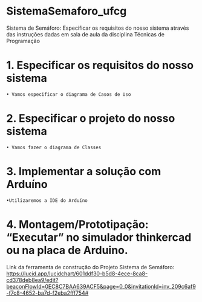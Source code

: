 # SistemaSemaforo_ufcg
Sistema de Semáforo: Especificar os requisitos do nosso sistema através das instruções dadas em sala de aula da disciplina Técnicas de Programação 

# 1. Especificar os requisitos do nosso sistema
    • Vamos especificar o diagrama de Casos de Uso
    
# 2. Especificar o projeto do nosso sistema
    • Vamos fazer o diagrama de Classes
    
# 3. Implementar a solução com Arduíno
    •Utilizaremos a IDE do Arduíno
    
# 4. Montagem/Prototipação: “Executar” no simulador thinkercad ou na placa de Arduino.

Link da ferramenta de construção do Projeto Sistema de Semáforo: 
https://lucid.app/lucidchart/601ddf30-b5d8-4ece-8ca8-cd378deb8ea9/edit?beaconFlowId=0EC8C7BAA639ACF5&page=0_0&invitationId=inv_209c6af9-f7c8-4652-ba7d-f2eba2fff754#

